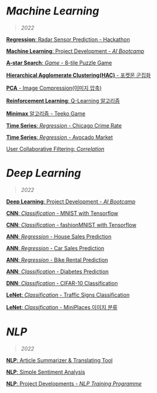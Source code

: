# *Machine Learning*
> *2022*

[**Regression**: Radar Sensor Prediction - Hackathon](https://github.com/hchoi256/lg-ai-auto-driving-radar-sensor/blob/main/%5BSubmission%5D_Multioutput%20LinearRegression.ipynb)

[**Machine Learning**: Project Development - *AI Bootcamp*](https://github.com/hchoi256/ai-boot-camp/tree/main/ai/machine-learning)

[**A-star Search**: *Game* - 8-tile Puzzle Game](https://hchoi256.github.io/others/ml-8-tile-puzzle-a-search/)

[**Hierarchical Agglomerate Clustering(HAC)** - 포켓몬 군집화](https://hchoi256.github.io/usl/ml-hca/)

[**PCA** - Image Compression(이미지 압축)](https://hchoi256.github.io/usl/ml-pca/)

[**Reinforcement Learning**: Q-Learning 알고리즘](https://hchoi256.github.io/rl/ml-reinforcement-learning-q-learning/)

[**Minimax** 알고리즘 - Teeko Game](https://hchoi256.github.io/others/ml-teeko-minimax/)

[**Time Series**: *Regression* - Chicago Crime Rate](https://hchoi256.github.io/sl/projects-3/)

[**Time Series**: *Regression* - Avocado Market](https://hchoi256.github.io/sl/projects-3/)

[User Collaborative Filtering: *Correlation*](https://hchoi256.github.io/sl/projects-6/)

# *Deep Learning*
> *2022*

[**Deep Learning**: Project Development - *AI Bootcamp*](https://github.com/hchoi256/ai-boot-camp/tree/main/ai/deep-learning)

[**CNN**: *Classification* - MNIST with Tensorflow](https://hchoi256.github.io/sl/dl-mnist/)

[**CNN**: *Classification* - fashionMNIST with Tensorflow](https://hchoi256.github.io/sl/dl-cnn-classification-fashionMNIST/)

[**ANN**: *Regression* - House Sales Prediction](https://hchoi256.github.io/sl/dl-ann-house-sales-prediction/)

[**ANN**: *Regression* - Car Sales Prediction](https://hchoi256.github.io/sl/projects-1/)

[**ANN**: *Regression* - Bike Rental Prediction](https://hchoi256.github.io/sl/dl-ann-for-bike-rentals-prediction/)

[**ANN**: *Classification* - Diabetes Prediction](https://hchoi256.github.io/sl/dl-ann-classification-diabetes/)

[**DNN**: *Classification* - CIFAR-10 Classification](https://hchoi256.github.io/sl/projects-2/)

[**LeNet**: *Classification* - Traffic Signs Classification](https://hchoi256.github.io/sl/projects-4/)

[**LeNet**: *Classification* - MiniPlaces 이미지 분류](https://hchoi256.github.io/sl/dl-miniplace-classification/)

# *NLP*
> *2022*

[**NLP**: Article Summarizer & Translating Tool](https://hchoi256.github.io/nlp/text-summarization-attention/)

[**NLP**: Simple Sentiment Analysis](https://github.com/hchoi256/ai-boot-camp/blob/main/ai/nlp/natural_language_processing.ipynb)

[**NLP**: Project Developments - *NLP Training Programme*](https://hchoi256.github.io/categories/#nlp)
